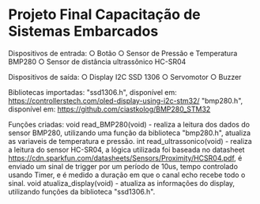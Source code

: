 # Projeto Final Capacitação de Sistemas Embarcados

Dispositivos de entrada:
  ○ Botão
  ○ Sensor de Pressão e Temperatura BMP280
  ○ Sensor de distância ultrassônico HC-SR04

Dispositivos de saída:
  ○ Display I2C SSD 1306
  ○ Servomotor
  ○ Buzzer

Bibliotecas importadas:
"ssd1306.h", disponível em: https://controllerstech.com/oled-display-using-i2c-stm32/
"bmp280.h", disponível em: https://github.com/ciastkolog/BMP280_STM32

Funções criadas:
void read_BMP280(void) - realiza a leitura dos dados do sensor BMP280, utilizando uma função da biblioteca "bmp280.h", atualiza as variaveis de temperatura e pressão.
int read_ultrassonico(void) - realiza a leitura do sensor HC-SR04, a lógica utilizada foi baseada no datasheet https://cdn.sparkfun.com/datasheets/Sensors/Proximity/HCSR04.pdf, é enviado um sinal de trigger por um período de 10us, tempo controlado usando Timer, e é medido a duração em que o canal echo recebe todo o sinal.
void atualiza_display(void) - atualiza as informações do display, utilizando funções da biblioteca "ssd1306.h".
